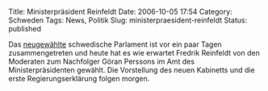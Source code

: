 Title: Ministerpräsident Reinfeldt
Date: 2006-10-05 17:54
Category: Schweden
Tags: News, Politik
Slug: ministerpraesident-reinfeldt
Status: published

Das [neugewählte](http://www.fiket.de/tag/wahl2006) schwedische
Parlament ist vor ein paar Tagen zusammengetreten und heute hat es wie
erwartet Fredrik Reinfeldt von den Moderaten zum Nachfolger Göran
Perssons im Amt des Ministerpräsidenten gewählt. Die Vorstellung des
neuen Kabinetts und die erste Regierungserklärung folgen morgen.

